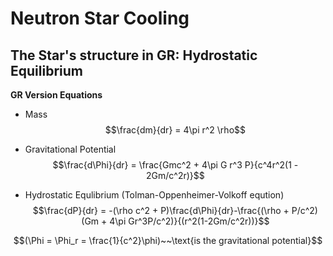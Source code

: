 # Neutron Star Cooling

## The Star's structure in GR: Hydrostatic Equilibrium

**GR Version Equations**

* Mass
$$\frac{dm}{dr} = 4\pi r^2 \rho$$

* Gravitational Potential
$$\frac{d\Phi}{dr} = \frac{Gmc^2 + 4\pi G r^3 P}{c^4r^2(1 - 2Gm/c^2r)}$$

* Hydrostatic Equlibrium (Tolman-Oppenheimer-Volkoff eqution)
$$\frac{dP}{dr} = -(\rho c^2 + P)\frac{d\Phi}{dr}-\frac{(\rho + P/c^2)(Gm + 4\pi Gr^3P/c^2)}{(r^2(1-2Gm/c^2r))}$$

$$(\Phi = \Phi_r = \frac{1}{c^2}\phi)~~\text{is the gravitational potential}$$

